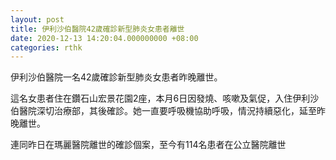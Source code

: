```yaml
---
layout: post
title: 伊利沙伯醫院42歲確診新型肺炎女患者離世
date: 2020-12-13 14:20:04.000000000 +08:00
categories: rthk
---
```


伊利沙伯醫院一名42歲確診新型肺炎女患者昨晚離世。
 
這名女患者住在鑽石山宏景花園2座，本月6日因發燒、咳嗽及氣促，入住伊利沙伯醫院深切治療部，其後確診。她一直要呼吸機協助呼吸，情況持續惡化，延至昨晚離世。
  
連同昨日在瑪麗醫院離世的確診個案，至今有114名患者在公立醫院離世
